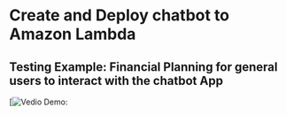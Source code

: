 # Create and Deploy chatbot to Amazon Lambda

## Testing Example: Financial Planning for general users to interact with the chatbot App



[![Vedio Demo:](https://youtube.com/shorts/PnaBODZeALE)

